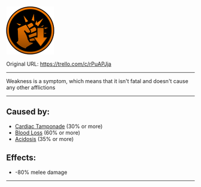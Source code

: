 ![tile013(2).png\|200](./Weakness%20-%20Attachments/6718845db30472d958dd7a99.png)

Original URL: https://trello.com/c/rPuAPJja

---

Weakness is a symptom, which means that it isn't fatal and doesn't cause any other afflictions

---

## Caused by:

- [Cardiac Tamponade](../Heart/Cardiac%20Tamponade.md) (30% or more)
- [Blood Loss](../Blood/Blood%20Loss.md) (60% or more)
- [Acidosis](../Blood/Acidosis.md) (35% or more)

## Effects:

- -80% melee damage

---


